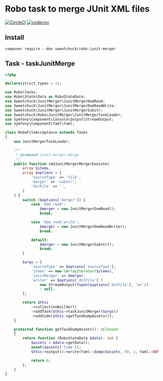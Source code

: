# Robo task to merge JUnit XML files

[![CircleCI](https://circleci.com/gh/Sweetchuck/robo-junit-merger/tree/2.x.svg?style=svg)](https://circleci.com/gh/Sweetchuck/robo-junit-merger/?branch=2.x)
[![codecov](https://codecov.io/gh/Sweetchuck/robo-junit-merger/branch/2.x/graph/badge.svg?token=HSF16OGPyr)](https://app.codecov.io/gh/Sweetchuck/robo-junit-merger/branch/2.x)


## Install

`composer require --dev sweetchuck/robo-junit-merger`


## Task - taskJunitMerge

```php
<?php

declare(strict_types = 1);

use Robo\Tasks;
use Robo\State\Data as RoboStateData;
use Sweetchuck\JunitMerger\JunitMergerDomRead;
use Sweetchuck\JunitMerger\JunitMergerDomReadWrite;
use Sweetchuck\JunitMerger\JunitMergerSubstr;
use Sweetchuck\Robo\JunitMerger\JunitMergerTaskLoader;
use Symfony\Component\Console\Output\StreamOutput;
use Symfony\Component\Yaml\Yaml;

class RoboFileAcceptance extends Tasks
{
    use JunitMergerTaskLoader;

    /**
     * @command junit-merger:merge
     */
    public function cmdJunitMergerMergerExecute(
        array $items,
        array $options = [
            'sourceType' => 'file',
            'merger' => 'substr',
            'dstFile' => '',
        ]
    ) {
        switch ($options['merger']) {
            case 'dom_read':
                $merger = new JunitMergerDomRead();
                break;

            case 'dom_read_write':
                $merger = new JunitMergerDomReadWrite();
                break;

            default:
                $merger = new JunitMergerSubstr();
                break;
        }

        $args = [
            'sourceType' => $options['sourceType'],
            'items' => new \ArrayIterator($items),
            'junitMerger' => $merger,
            'writer' => $options['dstFile'] ?
                new StreamOutput(fopen($options['dstFile'], 'w+'))
                : null,
        ];

        return $this
            ->collectionBuilder()
            ->addTask($this->taskJunitMerger($args))
            ->addCode($this->getTaskDumpAssets());
    }

    protected function getTaskDumpAssets(): \Closure
    {
        return function (RoboStateData $data): int {
            $assets = $data->getData();
            unset($assets['time']);
            $this->output()->write(Yaml::dump($assets, 99, 2, Yaml::DUMP_MULTI_LINE_LITERAL_BLOCK));

            return 0;
        };
    }
}
```
